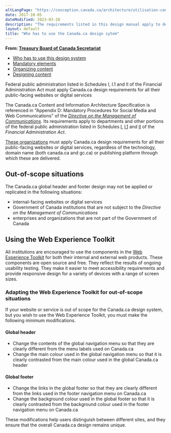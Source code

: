 ```yaml
---
altLangPage: "https://conception.canada.ca/architecture/utilisation-concept-canadaca.html"
date: 2017-10-05
dateModified: 2023-03-28
description: "The requirements listed in this design manual apply to departments and other portions of the federal public administration as set out in Schedules I, I.1 and II of the Financial Administration Act. As such, in-scope institutions must apply Canada.ca design requirements for all public-facing web sites or digital services."
layout: default
title: "Who has to use the Canada.ca design sytem"
---
```

<p class="gc-byline"><strong>From: <a href="{{ site.urlcanadaca }}/en/treasury-board-secretariat.html">Treasury Board of Canada Secretariat</a></strong></p>
<div class="mrgn-tp-md mrgn-bttm-sm brdr-bttm">
  <div class="row  mrgn-bttm-sm">
    <ul class="toc lst-spcd col-md-12">
      <li class="col-md-4"><a href="canada-content-information-architecture-specification/usage-canadaca-design.html" class="list-group-item cust-active active">Who has to use this design system</a> </li>
      <li class="col-md-4"><a href="mandatory-elements.html" class="list-group-item">Mandatory elements</a> </li>
      <li class="col-md-4"><a href="organizing-content.html" class="list-group-item">Organizing content</a> </li>
      <li class="col-md-4"><a href="templates.html" class="list-group-item">Designing content</a> </li>
    </ul>
  </div>
</div>
<p class="hidden" id="#who-has-to-use">Federal public administration listed in Schedules I, I.1 and II of the Financial Administration Act must apply Canada.ca design requirements for all their public-facing websites or digital services</p>
<p>The Canada.ca Content and Information Architecture Specification is referenced in "Appendix D: Mandatory Procedures for Social Media and Web Communications" of the&nbsp;<a href="https://www.tbs-sct.gc.ca/pol/doc-eng.aspx?id=30682"><cite>Directive on the  Management of Communications</cite></a>. Its requirements apply to departments and other  portions of the federal public administration listed in Schedules&nbsp;<a href="https://laws-lois.justice.gc.ca/eng/acts/f-11/page-19.html#docCont">I</a>,&nbsp;<a href="https://laws-lois.justice.gc.ca/eng/acts/f-11/page-20.html#docCont">I.1</a>&nbsp;and&nbsp;<a href="https://laws-lois.justice.gc.ca/eng/acts/f-11/page-21.html#docCont">II</a>&nbsp;of the <cite>Financial Administration Act</cite>.</p>
<p><a href="{{ site.urlcanada.ca }}/en/government/about/design-system/institutions-list.html">These organizations</a> must apply Canada.ca design requirements for all their public-facing  websites or digital services, regardless of the technology, domain name (both canada.ca and gc.ca) or  publishing platform through which these are delivered. </p>
<section>
  <h2>Out-of-scope situations</h2>
  <p>The Canada.ca global  header and footer design may not be applied or replicated in the following  situations:</p>
  <ul>
    <li>internal-facing  websites or digital services </li>
    <li>Government of Canada institutions that are not subject to the <cite>Directive on the Management of Communications</cite></li>
    <li>enterprises  and organizations that are not part of the Government of Canada </li>
  </ul>
  <h2>Using the Web Experience Toolkit</h2>
  <p>All institutions are encouraged to use the components in the <a href="https://www.tbs-sct.gc.ca/hgw-cgf/oversight-surveillance/communications/ws-nw/wet-boew-eng.asp">Web Experience  Toolkit</a>&nbsp;for  both their internal and external web products. These components are open source and free. They reflect the results of  ongoing usability testing. They make it easier to meet accessibility requirements and  provide responsive design for a variety of devices with a range of screen  sizes.</p>
  <section>
    <h3>Adapting the Web Experience Toolkit for out-of-scope situations</h3>
    <p>If your website or service is out of scope for the Canada.ca design system, but you wish to use the Web Experience Toolkit, you must make the following minimum  modifications.</p>
    <h4>Global header</h4>
    <ul type="disc">
      <li>Change the contents of the global navigation menu so that they are clearly different from the menu labels used on Canada.ca</li>
      <li>Change the main colour used in the global navigation menu so that it is clearly contrasted from the main colour used in the global Canada.ca header</li>
    </ul>
    <h4>Global footer</h4>
    <ul type="disc">
      <li>Change the links in the global footer so that they are clearly different from the links used in the footer navigation menu on Canada.ca</li>
      <li>Change the background colour used in the global footer so that it is clearly contrasted from the background colour used in the footer navigation menu on Canada.ca</li>
    </ul>
    <p>These modifications help users distinguish between different sites, and they ensure that the overall Canada.ca design remains unique.</p>
  </section>
</section>
